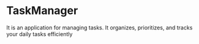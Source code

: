 # TaskManager
It is an application for managing tasks. It organizes, prioritizes, and tracks your daily tasks efficiently
